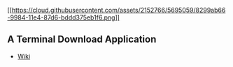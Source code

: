 [[https://cloud.githubusercontent.com/assets/2152766/5695059/8299ab66-9984-11e4-87d6-bddd375eb1f6.png]]

## A Terminal Download Application

- [Wiki](https://github.com/learnclang/current/wiki)
